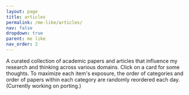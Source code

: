 ```yaml
---
layout: page
title: articles
permalink: /me-like/articles/
nav: false
dropdown: true
parent: me like
nav_order: 2
---
```


A curated collection of academic papers and articles that influence my research and thinking across various domains.
Click on a card for some thoughts.
To maximize each item's exposure, the order of categories and order of papers within each category are randomly reordered each day.
(Currently working on porting.)

<div id="articles-content">
<!-- Content will be dynamically generated by JavaScript -->
</div>

<script src="{{ '/assets/js/articles_nav.js' | relative_url }}"></script>
